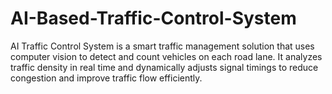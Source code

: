 # AI-Based-Traffic-Control-System
AI Traffic Control System is a smart traffic management solution that uses computer vision to detect and count vehicles on each road lane. It analyzes traffic density in real time and dynamically adjusts signal timings to reduce congestion and improve traffic flow efficiently.
